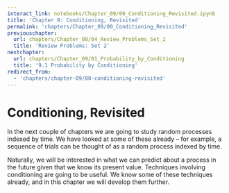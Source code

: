 ```yaml
---
interact_link: notebooks/Chapter_09/00_Conditioning_Revisited.ipynb
title: 'Chapter 9: Conditioning, Revisited'
permalink: 'chapters/Chapter_09/00_Conditioning_Revisited'
previouschapter:
  url: chapters/Chapter_08/04_Review_Problems_Set_2
  title: 'Review Problems: Set 2'
nextchapter:
  url: chapters/Chapter_09/01_Probability_by_Conditioning
  title: '9.1 Probability by Conditioning'
redirect_from:
  - 'chapters/chapter-09/00-conditioning-revisited'
---
```


# Conditioning, Revisited

In the next couple of chapters we are going to study random processes indexed by time. We have looked at some of these already – for example, a sequence of trials can be thought of as a random process indexed by time.

Naturally, we will be interested in what we can predict about a process in the future given that we know its present value. Techniques involving conditioning are going to be useful. We know some of these techniques already, and in this chapter we will develop them further. 

